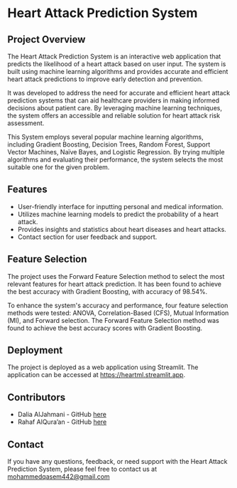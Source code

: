 # Heart Attack Prediction System

## Project Overview

The Heart Attack Prediction System is an interactive web application that predicts the likelihood of a heart attack based on user input. The system is built using machine learning algorithms and provides accurate and efficient heart attack predictions to improve early detection and prevention.

It was developed to address the need for accurate and efficient heart attack prediction systems that can aid healthcare providers in making informed decisions about patient care. By leveraging machine learning techniques, the system offers an accessible and reliable solution for heart attack risk assessment.

This System employs several popular machine learning algorithms, including Gradient Boosting, Decision Trees, Random Forest, Support Vector Machines, Naïve Bayes, and Logistic Regression. By trying multiple algorithms and evaluating their performance, the system selects the most suitable one for the given problem.

## Features

- User-friendly interface for inputting personal and medical information.
- Utilizes machine learning models to predict the probability of a heart attack.
- Provides insights and statistics about heart diseases and heart attacks.
- Contact section for user feedback and support.


## Feature Selection
The project uses the Forward Feature Selection method to select the most relevant features for heart attack prediction. It has been found to achieve the best accuracy with Gradient Boosting, with accuracy of 98.54%.

To enhance the system's accuracy and performance, four feature selection methods were tested: ANOVA, Correlation-Based (CFS), Mutual Information (MI), and Forward selection. The Forward Feature Selection method was found to achieve the best accuracy scores with Gradient Boosting.

## Deployment

The project is deployed as a web application using Streamlit. The application can be accessed at https://heartml.streamlit.app.

## Contributors
- Dalia AlJahmani -  GitHub [here](https://github.com/Dalia2810)
- Rahaf AlQura’an  - GitHub [here](https://github.com/Rahafrsq)


## Contact
If you have any questions, feedback, or need support with the Heart Attack Prediction System, please feel free to contact us at mohammedqasem442@gmail.com


